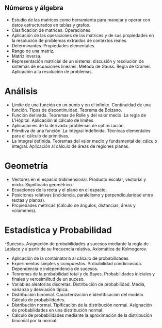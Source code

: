 ## Números y álgebra

- Estudio de las matrices como herramienta para manejar y operar con datos estructurados en tablas y grafos.
- Clasificación de matrices. Operaciones.
- Aplicación de las operaciones de las matrices y de sus propiedades en la resolución de problemas extraídos de contextos reales.
- Determinantes. Propiedades elementales.
- Rango de una matriz.
- Matriz inversa.
- Representación matricial de un sistema: discusión y resolución de sistemas de ecuaciones lineales. Método de Gauss. Regla de Cramer. Aplicación a la resolución de problemas.


# Análisis

- Límite de una función en un punto y en el infinito. Continuidad de una función. Tipos de discontinuidad. Teorema de Bolzano.
- Función derivada. Teoremas de Rolle y del valor medio. La regla de L’Hôpital. Aplicación al cálculo de límites.
- Aplicaciones de la derivada: problemas de optimización.
- Primitiva de una función. La integral indefinida. Técnicas elementales para el cálculo de primitivas.
- La integral definida. Teoremas del valor medio y fundamental del cálculo integral. Aplicación al cálculo de áreas de regiones planas.

# Geometría

- Vectores en el espacio tridimensional. Producto escalar, vectorial y mixto. Significado geométrico.
- Ecuaciones de la recta y el plano en el espacio.
- Posiciones relativas (incidencia, paralelismo y perpendicularidad entre rectas y planos).
- Propiedades métricas (cálculo de ángulos, distancias, áreas y volúmenes).

# Estadística y Probabilidad

-Sucesos. Asignación de probabilidades a sucesos mediante la regla de Laplace y a partir de su frecuencia relativa.
Axiomática de Kolmogorov.
- Aplicación de la combinatoria al cálculo de probabilidades.
- Experimentos simples y compuestos. Probabilidad condicionada. Dependencia e independencia de sucesos.
- Teoremas de la probabilidad total y de Bayes. Probabilidades iniciales y finales y verosimilitud de un suceso.
- Variables aleatorias discretas. Distribución de probabilidad. Media, varianza y desviación típica.
- Distribución binomial. Caracterización e identificación del modelo. Cálculo de probabilidades.
- Distribución normal. Tipificación de la distribución normal. Asignación de probabilidades en una distribución normal.
- Cálculo de probabilidades mediante la aproximación de la distribución binomial por la normal.
